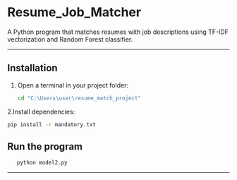 # Resume_Job_Matcher

A Python program that matches resumes with job descriptions using TF-IDF vectorization and Random Forest classifier.

---

##  Installation

1. Open a terminal in your project folder:
   ```bash
   cd "C:\Users\user\resume_match_project"
   ```
2.Install dependencies:
   ```bash
   pip install -r mandatory.txt
   ```

## Run the program
```bash
   python model2.py
```

---

